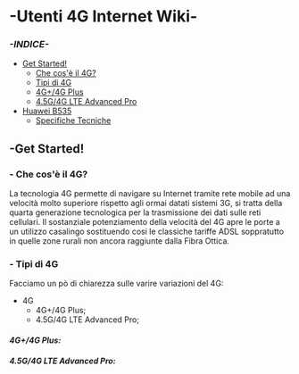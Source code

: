 # -Utenti 4G Internet Wiki-
### ***-INDICE-***
- [Get Started!](https://github.com/Genio2003/Utenti-4G-Internet-Wiki/blob/master/README.md#-get-started)
  - [Che cos'è il 4G?](https://github.com/Genio2003/Utenti-4G-Internet-Wiki/blob/master/README.md#che-cos%C3%A8-il-4g)
  - [Tipi di 4G](https://github.com/Genio2003/Utenti-4G-Internet-Wiki/blob/master/README.md#tipi-di-4g)
   -  [4G+/4G Plus]()
   -    [4.5G/4G LTE Advanced Pro]()
- [Huawei B535]()
  - [Specifiche Tecniche]()



## -Get Started!

### - Che cos'è il 4G?
La tecnologia 4G permette di navigare su Internet tramite rete mobile ad una velocità molto superiore rispetto agli ormai datati sistemi 3G, si tratta della quarta generazione tecnologica per la trasmissione dei dati sulle reti cellulari.
Il sostanziale potenziamento della velocità del 4G apre le porte a un utilizzo casalingo sostituendo cosi le classiche tariffe ADSL soppratutto in quelle zone rurali non ancora raggiunte dalla Fibra Ottica.
### - Tipi di 4G
Facciamo un pò di chiarezza sulle varire variazioni del 4G:
- 4G
  - 4G+/4G Plus;
  - 4.5G/4G LTE Advanced Pro;

#### ***4G+/4G Plus:***

#### ***4.5G/4G LTE Advanced Pro:***
